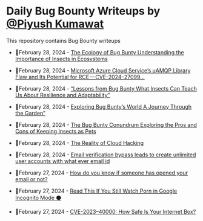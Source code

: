 # Daily Bug Bounty Writeups by [@Piyush Kumawat](https://twitter.com/piyush_supiy) 
This repository contains Bug Bounty writeups

<!-- BLOG-POST-LIST:START -->
 - 💯February 28, 2024 - [The Ecology of Bug Bunty Understanding the Importance of Insects in Ecosystems](https://medium.com/@Land2Cyber/the-ecology-of-bug-bunty-understanding-the-importance-of-insects-in-ecosystems-54017e1de64d?source=rss------bug_bounty-5) 

 - 💯February 28, 2024 - [Microsoft Azure Cloud Service’s uAMQP Library Flaw and Its Potential for RCE — CVE-2024–27099…](https://medium.com/@elniak/microsoft-azure-cloud-services-uamqp-library-flaw-and-its-potential-for-rce-cve-2024-27099-3d717cdb45f3?source=rss------bug_bounty-5) 

 - 💯February 28, 2024 - [“Lessons from Bug Bunty What Insects Can Teach Us About Resilience and Adaptability”](https://medium.com/@Land2Cyber/lessons-from-bug-bunty-what-insects-can-teach-us-about-resilience-and-adaptability-e8f605074f2a?source=rss------bug_bounty-5) 

 - 💯February 28, 2024 - [Exploring Bug Bunty’s World A Journey Through the Garden”](https://medium.com/@Land2Cyber/exploring-bug-buntys-world-a-journey-through-the-garden-9ca001bc16b4?source=rss------bug_bounty-5) 

 - 💯February 28, 2024 - [The Bug Bunty Conundrum Exploring the Pros and Cons of Keeping Insects as Pets](https://medium.com/@Land2Cyber/the-bug-bunty-conundrum-exploring-the-pros-and-cons-of-keeping-insects-as-pets-b61e5472b18f?source=rss------bug_bounty-5) 

 - 💯February 28, 2024 - [The Reality of Cloud Hacking](https://medium.com/@paritoshblogs/the-reality-of-cloud-hacking-8a061059dfcc?source=rss------bug_bounty-5) 

 - 💯February 28, 2024 - [Email verification bypass leads to create unlimited user accounts with what ever email id](https://medium.com/@Rahulkrishnan_R_Panicker/email-verification-bypass-leads-to-create-unlimited-user-accounts-with-what-ever-email-id-68a2069185e4?source=rss------bug_bounty-5) 

 - 💯February 27, 2024 - [How do you know if someone has opened your email or not?](https://medium.com/@deadoverflow/how-do-you-know-if-someone-has-opened-your-email-or-not-c5bcefda3a89?source=rss------bug_bounty-5) 

 - 💯February 27, 2024 - [Read This If You Still Watch Porn in Google Incognito Mode ⚫](https://medium.com/@Ajakcybersecurity/read-this-if-you-still-watch-porn-in-google-incognito-mode-ab4a5faa1dcc?source=rss------bug_bounty-5) 

 - 💯February 27, 2024 - [CVE-2023–40000: How Safe Is Your Internet Box? ️](https://medium.com/coded-tech-talk/cve-2023-40000-how-safe-is-your-internet-box-%EF%B8%8F-06ff1f872f7b?source=rss------bug_bounty-5) 
<!-- BLOG-POST-LIST:END -->
